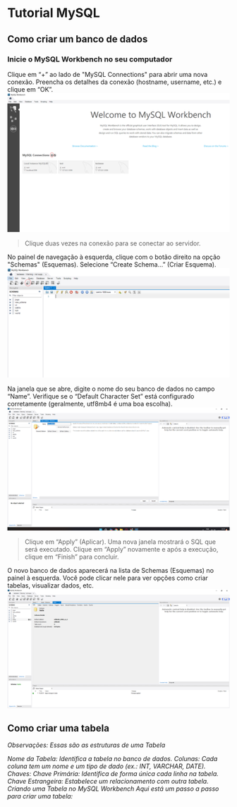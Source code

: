 # Tutorial MySQL

## Como criar um banco de dados

### Inicie o MySQL Workbench no seu computador

Clique em “+” ao lado de "MySQL Connections" para abrir uma nova conexão.
Preencha os detalhes da conexão (hostname, username, etc.) e clique em “OK”.
![primeira etapa.](https://github.com/rafinhafreire/aula-de-programacao-trio/blob/main/etapa1.png)
> Clique duas vezes na conexão para se conectar ao servidor.


No painel de navegação à esquerda, clique com o botão direito na opção "Schemas" (Esquemas).
Selecione “Create Schema…” (Criar Esquema).
![segunda etapa.](https://github.com/rafinhafreire/aula-de-programacao-trio/blob/main/etapa2.png)

Na janela que se abre, digite o nome do seu banco de dados no campo “Name”.
Verifique se o “Default Character Set” está configurado corretamente (geralmente, utf8mb4 é uma boa escolha).
![terceira etapa.](https://github.com/rafinhafreire/aula-de-programacao-trio/blob/main/etapa3.png)
> Clique em “Apply” (Aplicar).
> Uma nova janela mostrará o SQL que será executado. Clique em “Apply” novamente e após a execução, clique em “Finish” para concluir.

O novo banco de dados aparecerá na lista de Schemas (Esquemas) no painel à esquerda.
Você pode clicar nele para ver opções como criar tabelas, visualizar dados, etc.
![quarta etapa.](https://github.com/rafinhafreire/aula-de-programacao-trio/blob/main/etapa4.png)

## Como criar uma tabela

_Observações:
Essas são as estruturas de uma Tabela_

_Nome da Tabela: Identifica a tabela no banco de dados.
Colunas: Cada coluna tem um nome e um tipo de dado (ex.: INT, VARCHAR, DATE).
Chaves:
Chave Primária: Identifica de forma única cada linha na tabela.
Chave Estrangeira: Estabelece um relacionamento com outra tabela.
Criando uma Tabela no MySQL Workbench
Aqui está um passo a passo para criar uma tabela:_

